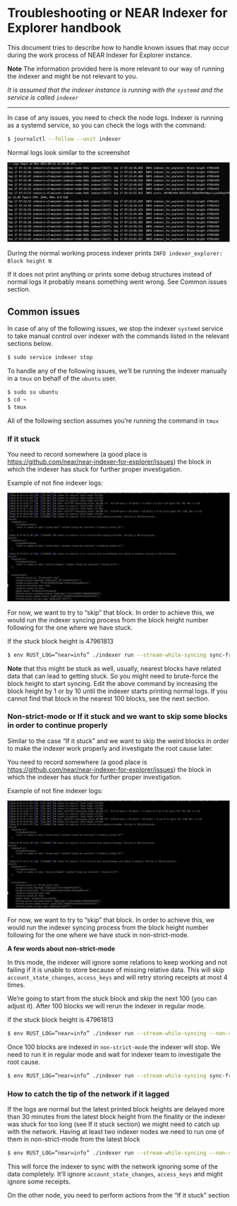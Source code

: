 # Troubleshooting or NEAR Indexer for Explorer handbook

This document tries to describe how to handle known issues that may occur during the work process of NEAR Indexer for Explorer instance.

**Note** The information provided here is more relevant to our way of running the indexer and might be not relevant to you.

*It is assumed that the indexer instance is running with the `systemd` and the service is called `indexer`*

---

In case of any issues, you need to check the node logs. Indexer is running as a systemd service, so you can check the logs with the command:

```bash
$ journalctl --follow --unit indexer
```

Normal logs look similar to the screenshot

![normal logs](./docs/handbook_1.png)

During the normal working process indexer prints `INFO indexer_explorer: Block height N`

If it does not print anything or prints some debug structures instead of normal logs it probably means something went wrong. See Common issues section.


## Common issues

In case of any of the following issues, we stop the indexer `systemd` service to take manual control over indexer with the commands listed in the relevant sections below.

```bash
$ sudo service indexer stop
```

To handle any of the following issues, we’ll be running the indexer manually in a `tmux` on behalf of the `ubuntu` user.

```bash
$ sudo su ubuntu
$ cd ~
$ tmux
```

All of the following section assumes you’re running the command in `tmux`


### If it stuck

You need to record somewhere (a good place is https://github.com/near/near-indexer-for-explorer/issues) the block in which the indexer has stuck for further proper investigation.

Example of not fine indexer logs:

![logs with issues](./docs/handbook_2.png)

For now, we want to try to “skip” that block. In order to achieve this, we would run the indexer syncing process from the block height number following for the one where we have stuck.

If the stuck block height is 47961813

```bash
$ env RUST_LOG=”near=info” ./indexer run --stream-while-syncing sync-from-block --height 47961814 2>&1 | tee -a indexer.log
```

**Note** that this might be stuck as well, usually, nearest blocks have related data that can lead to getting stuck. So you might need to brute-force the block height to start syncing. Edit the above command by increasing the block height by 1 or by 10 until the indexer starts printing normal logs. If you cannot find that block in the nearest 100 blocks, see the next section.


### Non-strict-mode or If it stuck and we want to skip some blocks in order to continue properly

Similar to the case “If it stuck” and we want to skip the weird blocks in order to make the indexer work properly and investigate the root cause later.

You need to record somewhere (a good place is https://github.com/near/near-indexer-for-explorer/issues) the block in which the indexer has stuck for further proper investigation.

Example of not fine indexer logs:

![logs with issues](./docs/handbook_2.png)

For now, we want to try to “skip” that block. In order to achieve this, we would run the indexer syncing process from the block height number following for the one where we have stuck in non-strict-mode.

**A few words about non-strict-mode**

In this mode, the indexer will ignore some relations to keep working and not failing if it is unable to store because of missing relative data. This will skip `account_state_changes`, `access_keys` and will retry storing receipts at most 4 times.

We’re going to start from the stuck block and skip the next 100 (you can adjust it). After 100 blocks we will rerun the indexer in regular mode.

If the stuck block height is 47961813

```bash
$ env RUST_LOG=”near=info” ./indexer run --stream-while-syncing --non-strict-mode --stop-after-number-of-blocks 100 sync-from-block --height 47961813 2>&1 | tee -a indexer.log
```

Once 100 blocks are indexed in `non-strict-mode` the indexer will stop. We need to run it in regular mode and wait for indexer team to investigate the root cause.

```bash
$ env RUST_LOG=”near=info” ./indexer run --stream-while-syncing sync-from-interruption --delta 0 2>&1 | tee -a indexer-regular.log
```


### How to catch the tip of the network if it lagged

If the logs are normal but the latest printed block heights are delayed more than 30 minutes from the latest block height from the finality or the indexer was stuck for too long (see If it stuck section) we might need to catch up with the network.
Having at least two indexer nodes we need to run one of them in non-strict-mode from the latest block

```bash
$ env RUST_LOG=”near=info” ./indexer run --stream-while-syncing --non-strict-mode sync-from-latest 2>&1 | tee -a indexer.log
```

This will force the indexer to sync with the network ignoring some of the data completely. It’ll ignore `account_state_changes`, `access_keys` and might ignore some receipts.

On the other node, you need to perform actions from the “If it stuck” section
